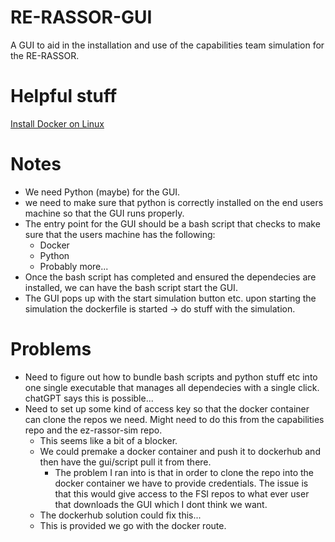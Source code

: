 # RE-RASSOR-GUI
A GUI to aid in the installation and use of the capabilities team simulation for the RE-RASSOR.

# Helpful stuff 
[Install Docker on Linux](https://docs.docker.com/engine/install/ubuntu/)

# Notes
- We need Python (maybe) for the GUI.
- we need to make sure that python is correctly installed on the end users machine so that the GUI runs properly.
- The entry point for the GUI should be a bash script that checks to make sure that the users machine has the following:
	- Docker
	- Python
	- Probably more...
- Once the bash script has completed and ensured the dependecies are installed, we can have the bash script start the GUI.
- The GUI pops up with the start simulation button etc. upon starting the simulation the dockerfile is started -> do stuff with the simulation.

# Problems
- Need to figure out how to bundle bash scripts and python stuff etc into one single executable that manages all dependecies with a single click. chatGPT says this is possible...
- Need to set up some kind of access key so that the docker container can clone the repos we need. Might need to do this from the capabilities repo and the ez-rassor-sim repo. 
	- This seems like a bit of a blocker.
 	- We could premake a docker container and push it to dockerhub and then have the gui/script pull it from there.
    	- The problem I ran into is that in order to clone the repo into the docker container we have to provide credentials. The issue is that this would give access to the FSI repos to what ever user that downloads the GUI which I dont think we want.
	- The dockerhub solution could fix this...
 	- This is provided we go with the docker route. 
